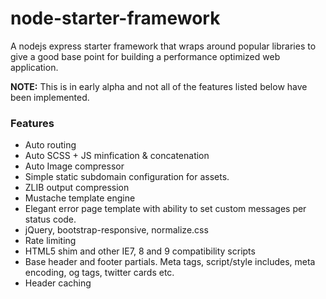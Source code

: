 # node-starter-framework
A nodejs express starter framework that wraps around popular libraries to give a good base point for building a performance optimized web application.
<p><Strong>NOTE:</strong> This is in early alpha and not all of the features listed below have been implemented.</p>

<h3>Features</h3>
<ul>
  <li>Auto routing</li>
  <li>Auto SCSS + JS minfication & concatenation</li>
  <li>Auto Image compressor</li>
  <li>Simple static subdomain configuration for assets.</li>
  <li>ZLIB output compression</li>
  <li>Mustache template engine</li>
  <li>Elegant error page template with ability to set custom messages per status code.</li>
  <li>jQuery, bootstrap-responsive, normalize.css</li>
  <li>Rate limiting</li>
  <li>HTML5 shim and other IE7, 8 and 9 compatibility scripts</li>
  <li>Base header and footer partials. Meta tags, script/style includes, meta encoding, og tags, twitter cards etc.</li>
  <li>Header caching</li>
</ul>
